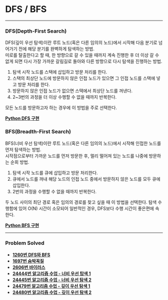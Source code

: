 # DFS / BFS

------

### DFS(Depth-First Search) 

DFS(깊이 우선 탐색)이란 루트 노드(혹은 다른 임의의 노드)에서 시작해 다음 분기로 넘어가기 전에 해당 분기를 완벽하게 탐색하는 방법.  
미로를 탈출한다고 할 때, 한 방향으로 갈 수 있을 때까지 계속 진행한 후 더 이상 갈 수 없게 되면 다시 가장 가까운 갈림길로 돌아와 다른 방향으로 다시 탐색을 진행하는 방법.  

1. 탐색 시작 노드를 스택에 삽입하고 방문 처리를 한다.
2. 스택의 최상단 노드에 방문하지 않은 인접 노드가 있으면 그 인접 노드를 스택에 넣고 방문 처리를 한다.
3. 방문하지 않은 인접 노드가 없으면 스택에서 최상단 노드를 꺼낸다.
4. 2~3번의 과정을 더 이상 수행할 수 없을 때까지 반복한다.

모든 노드를 방문하고자 하는 경우에 이 방법을 주로 선택한다.

[**Python DFS 구현**](https://github.com/ChanghyunRyu/Python_CodingTest_note/tree/main/dfs_bfs/24479_depth_first_search_1)

### BFS(Breadth-First Search)  

BFS(너비 우선 탐색)이란 루트 노드(혹은 다른 임의의 노드)에서 시작해 인접한 노드를 먼저 탐색하는 방법.  
시작점으로부터 가까운 노드를 먼저 방문한 후, 멀리 떨어져 있는 노드를 나중에 방문하는 순회 방법.  

1. 탐색 시작 노드를 큐에 삽입하고 방문 처리한다.
2. 큐에서 노드를 꺼내 해당 노드의 인접 노드 중에서 방문하지 않은 노드를 모두 큐에 삽입한다.
3. 2번의 과정을 수행할 수 없을 때까지 반복한다.

두 노드 사이의 최단 경로 혹은 임의의 경로를 찾고 싶을 때 이 방법을 선택한다.
탐색 수행함에 있어 O(N) 시간이 소모되어 일반적인 경우, DFS보다 수행 시간이 좋은편에 속한다.

[**Python BFS 구현**](https://github.com/ChanghyunRyu/Python_CodingTest_note/tree/main/dfs_bfs/24444_breadth_first_search_1)

------

### Problem Solved

- [**1260번 DFS와 BFS**](https://github.com/ChanghyunRyu/Python_CodingTest_note/tree/main/dfs_bfs/dfs_bfs)  
- [**1697번 숨박꼭질**](https://github.com/ChanghyunRyu/Python_CodingTest_note/tree/main/dfs_bfs/1697_hide_and_seek)
- [**2606번 바이러스**](https://github.com/ChanghyunRyu/Python_CodingTest_note/tree/main/dfs_bfs/2606_virus)
- [**24444번 알고리즘 수업 - 너비 우선 탑색 1**](https://github.com/ChanghyunRyu/Python_CodingTest_note/tree/main/dfs_bfs/24444_breadth_first_search_1)
- [**24445번 알고리즘 수업 - 너비 우선 탐색 2**](https://github.com/ChanghyunRyu/Python_CodingTest_note/tree/main/dfs_bfs/24445_breadth_first_search_2)
- [**24479번 알고리즘 수업 - 깊이 우선 탐색 1**](https://github.com/ChanghyunRyu/Python_CodingTest_note/tree/main/dfs_bfs/24479_depth_first_search_1)
- [**24480번 알고리즘 수업 - 깊이 우선 탐색 2**](https://github.com/ChanghyunRyu/Python_CodingTest_note/tree/main/dfs_bfs/24480_depth_first_search_2)